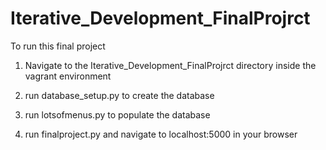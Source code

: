 # Iterative_Development_FinalProjrct

To run this final project

1. Navigate to the Iterative_Development_FinalProjrct directory inside the vagrant environment

2. run database_setup.py to create the database

3. run lotsofmenus.py to populate the database

4. run finalproject.py and navigate to localhost:5000 in your browser
